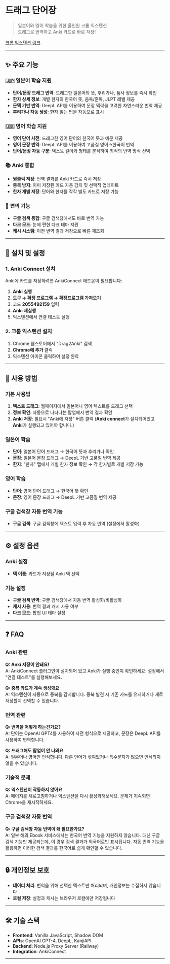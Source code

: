 # 드래그 단어장

> 일본어와 영어 학습을 위한 올인원 크롬 익스텐션  
> 드래그로 번역하고 Anki 카드로 바로 저장!

[크롬 익스텐션 링크](https://chromewebstore.google.com/detail/%EB%93%9C%EB%9E%98%EA%B7%B8-%EB%8B%A8%EC%96%B4%EC%9E%A5-%EB%93%9C%EB%9E%98%EA%B7%B8%ED%95%98%EA%B3%A0-%EB%B2%88%EC%97%AD%ED%95%B4%EC%84%9C-anki%EC%97%90/cjkjogijaikhhigfakfpgahijkjbbhdb?hl=ko)

---

## ✨ 주요 기능

### 🇯🇵 **일본어 학습 지원**
- **단어/문장 드래그 번역**: 드래그한 일본어의 뜻, 후리가나, 품사 정보를 즉시 확인
- **한자 상세 정보**: 개별 한자의 한국어 뜻, 음독/훈독, JLPT 레벨 제공
- **문맥 기반 번역**: DeepL API를 이용하여 문장 맥락을 고려한 자연스러운 번역 제공
- **후리가나 자동 생성**: 한자 읽는 법을 자동으로 표시

### 🇺🇸 **영어 학습 지원**
- **영어 단어 사전**: 드래그한 영어 단어의 한국어 뜻과 예문 제공
- **영어 문장 번역**: DeepL API를 이용하여 고품질 영어→한국어 번역
- **단어/문장 자동 구분**: 텍스트 길이와 형태를 분석하여 최적의 번역 방식 선택

### 📚 **Anki 통합**
- **원클릭 저장**: 번역 결과를 Anki 카드로 즉시 저장
- **중복 방지**: 이미 저장된 카드 자동 감지 및 선택적 업데이트
- **한자 개별 저장**: 단어와 한자를 각각 별도 카드로 저장 가능

### 🔧 **편의 기능**
- **구글 검색 통합**: 구글 검색창에서도 바로 번역 가능
- **다크 모드**: 눈에 편한 다크 테마 지원
- **캐시 시스템**: 이전 번역 결과 저장으로 빠른 재조회

---

## 🚀 설치 및 설정

### 1. Anki Connect 설치
Anki에 카드를 저장하려면 AnkiConnect 애드온이 필요합니다:

1. **Anki 실행**
2. **도구 → 확장 프로그램 → 확장프로그램 가져오기**
3. 코드 **2055492159** 입력
4. **Anki 재실행**
5. 익스텐션에서 연결 테스트 실행

### 2. 크롬 익스텐션 설치
1. Chrome 웹스토어에서 "Drag2Anki" 검색
2. **Chrome에 추가** 클릭
3. 익스텐션 아이콘 클릭하여 설정 완료

---

## 📖 사용 방법

### **기본 사용법**
1. **텍스트 드래그**: 웹페이지에서 일본어나 영어 텍스트를 드래그 선택
2. **정보 확인**: 자동으로 나타나는 팝업에서 번역 결과 확인
3. **Anki 저장**: 필요시 "Anki에 저장" 버튼 클릭 (**Anki connect**가 설치되어있고 **Anki**가 실행되고 있어야 합니다.)

### **일본어 학습**
- **단어**: 일본어 단어 드래그 → 한국어 뜻과 후리가나 확인
- **문장**: 일본어 문장 드래그 → DeepL 기반 고품질 번역 제공
- **한자**: "한자" 탭에서 개별 한자 정보 확인 → 각 한자별로 개별 저장 가능

### **영어 학습**
- **단어**: 영어 단어 드래그 → 한국어 뜻 확인
- **문장**: 영어 문장 드래그 → DeepL 기반 고품질 번역 제공

### **구글 검색창 자동 번역 기능**
- **구글 검색**: 구글 검색창에 텍스트 입력 후 자동 번역 (설정에서 활성화)

---

## ⚙️ 설정 옵션

### **Anki 설정**
- **덱 이름**: 카드가 저장될 Anki 덱 선택

### **기능 설정**
- **구글 검색 번역**: 구글 검색창에서 자동 번역 활성화/비활성화
- **캐시 사용**: 번역 결과 캐시 사용 여부
- **다크 모드**: 팝업 UI 테마 설정

---

## ❓ FAQ

### **Anki 관련**
**Q: Anki 저장이 안돼요!**  
A: AnkiConnect 플러그인이 설치되어 있고 Anki가 실행 중인지 확인하세요. 설정에서 "연결 테스트"를 실행해보세요.

**Q: 중복 카드가 계속 생성돼요**  
A: 익스텐션이 자동으로 중복을 감지합니다. 중복 발견 시 기존 카드를 유지하거나 새로 저장할지 선택할 수 있습니다.

### **번역 관련**
**Q: 번역을 어떻게 하는건가요?**  
A: 단어는 OpenAI GPT4를 사용하여 사전 형식으로 제공하고, 문장은 DeepL API를 사용하여 번역합니다.

**Q: 드래그해도 팝업이 안 나와요**  
A: 일본어나 영어만 인식합니다. 다른 언어가 섞여있거나 특수문자가 많으면 인식되지 않을 수 있습니다.

### **기술적 문제**
**Q: 익스텐션이 작동하지 않아요**  
A: 페이지를 새로고침하거나 익스텐션을 다시 활성화해보세요. 문제가 지속되면 Chrome을 재시작하세요.

### **구글 검색창 자동 번역**
**Q: 구글 검색창 자동 번역이 왜 필요한가요?**  
A: 일부 해외 Ebook 서비스에서는 한국어 번역 기능을 지원하지 않습니다. 대신 구글 검색 기능만 제공되는데, 이 경우 검색 결과가 외국어로만 표시됩니다. 자동 번역 기능을 활용하면 이러한 검색 결과를 한국어로 쉽게 확인할 수 있습니다.


---

## 🔒 개인정보 보호

- **데이터 처리**: 번역을 위해 선택한 텍스트만 처리되며, 개인정보는 수집하지 않습니다
- **로컬 저장**: 설정과 캐시는 브라우저 로컬에만 저장됩니다

---

## 🛠️ 기술 스택

- **Frontend**: Vanilla JavaScript, Shadow DOM
- **APIs**: OpenAI GPT-4, DeepL, KanjiAPI
- **Backend**: Node.js Proxy Server (Railway)
- **Integration**: AnkiConnect

---
